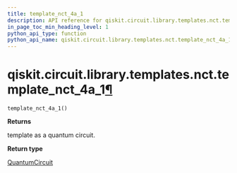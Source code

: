 ```yaml
---
title: template_nct_4a_1
description: API reference for qiskit.circuit.library.templates.nct.template_nct_4a_1
in_page_toc_min_heading_level: 1
python_api_type: function
python_api_name: qiskit.circuit.library.templates.nct.template_nct_4a_1
---
```


# qiskit.circuit.library.templates.nct.template\_nct\_4a\_1[¶](#qiskit-circuit-library-templates-nct-template-nct-4a-1 "Permalink to this headline")

<span id="qiskit.circuit.library.templates.nct.template_nct_4a_1" />

`template_nct_4a_1()`

**Returns**

template as a quantum circuit.

**Return type**

[QuantumCircuit](qiskit.circuit.QuantumCircuit "qiskit.circuit.QuantumCircuit")

